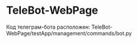 ﻿# TeleBot-WebPage
 
Код телеграм-бота расположен: TeleBot-WebPage/testApp/management/commands/bot.py

